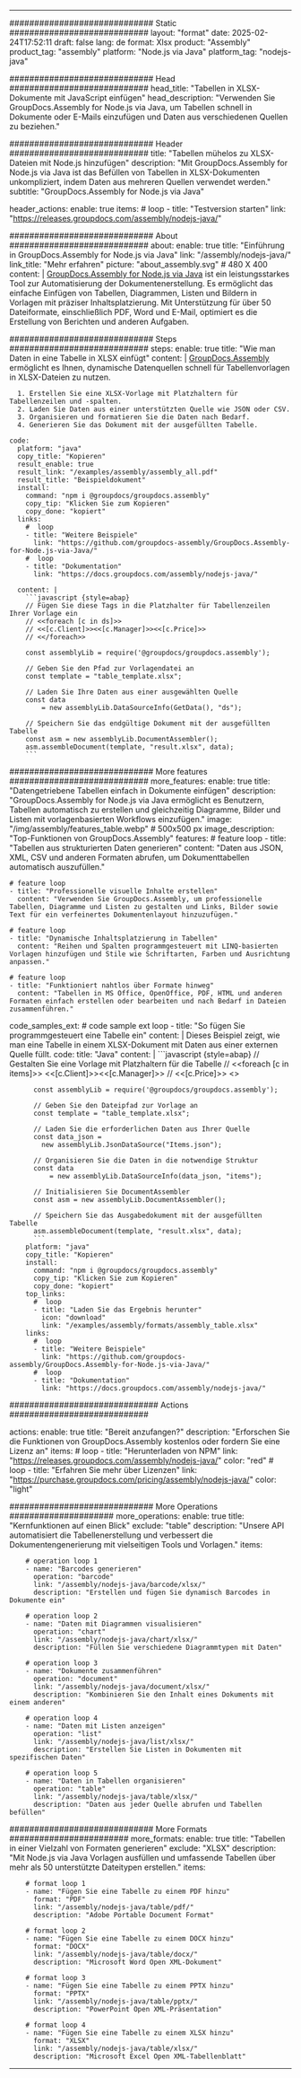 



---
############################# Static ############################
layout: "format"
date:  2025-02-24T17:52:11
draft: false
lang: de
format: Xlsx
product: "Assembly"
product_tag: "assembly"
platform: "Node.js via Java"
platform_tag: "nodejs-java"

############################# Head ############################
head_title: "Tabellen in XLSX-Dokumente mit JavaScript einfügen"
head_description: "Verwenden Sie GroupDocs.Assembly for Node.js via Java, um Tabellen schnell in Dokumente oder E-Mails einzufügen und Daten aus verschiedenen Quellen zu beziehen."

############################# Header ############################
title: "Tabellen mühelos zu XLSX-Dateien mit Node.js hinzufügen" 
description: "Mit GroupDocs.Assembly for Node.js via Java ist das Befüllen von Tabellen in XLSX-Dokumenten unkompliziert, indem Daten aus mehreren Quellen verwendet werden."
subtitle: "GroupDocs.Assembly for Node.js via Java" 

header_actions:
  enable: true
  items:
    #  loop
    - title: "Testversion starten"
      link: "https://releases.groupdocs.com/assembly/nodejs-java/"
      
############################# About ############################
about:
    enable: true
    title: "Einführung in GroupDocs.Assembly for Node.js via Java"
    link: "/assembly/nodejs-java/"
    link_title: "Mehr erfahren"
    picture: "about_assembly.svg" # 480 X 400
    content: |
       [GroupDocs.Assembly for Node.js via Java](/assembly/nodejs-java/) ist ein leistungsstarkes Tool zur Automatisierung der Dokumentenerstellung. Es ermöglicht das einfache Einfügen von Tabellen, Diagrammen, Listen und Bildern in Vorlagen mit präziser Inhaltsplatzierung. Mit Unterstützung für über 50 Dateiformate, einschließlich PDF, Word und E-Mail, optimiert es die Erstellung von Berichten und anderen Aufgaben.

############################# Steps ############################
steps:
    enable: true
    title: "Wie man Daten in eine Tabelle in XLSX einfügt"
    content: |
      [GroupDocs.Assembly](/assembly/nodejs-java/) ermöglicht es Ihnen, dynamische Datenquellen schnell für Tabellenvorlagen in XLSX-Dateien zu nutzen.
      
      1. Erstellen Sie eine XLSX-Vorlage mit Platzhaltern für Tabellenzeilen und -spalten.
      2. Laden Sie Daten aus einer unterstützten Quelle wie JSON oder CSV.
      3. Organisieren und formatieren Sie die Daten nach Bedarf.
      4. Generieren Sie das Dokument mit der ausgefüllten Tabelle.
   
    code:
      platform: "java"
      copy_title: "Kopieren"
      result_enable: true
      result_link: "/examples/assembly/assembly_all.pdf"
      result_title: "Beispieldokument"
      install:
        command: "npm i @groupdocs/groupdocs.assembly"
        copy_tip: "Klicken Sie zum Kopieren"
        copy_done: "kopiert"
      links:
        #  loop
        - title: "Weitere Beispiele"
          link: "https://github.com/groupdocs-assembly/GroupDocs.Assembly-for-Node.js-via-Java/"
        #  loop
        - title: "Dokumentation"
          link: "https://docs.groupdocs.com/assembly/nodejs-java/"
          
      content: |
        ```javascript {style=abap}
        // Fügen Sie diese Tags in die Platzhalter für Tabellenzeilen Ihrer Vorlage ein
        // <<foreach [c in ds]>>
        // <<[c.Client]>><<[c.Manager]>><<[c.Price]>>
        // <</foreach>>
    
        const assemblyLib = require('@groupdocs/groupdocs.assembly');

        // Geben Sie den Pfad zur Vorlagendatei an
        const template = "table_template.xlsx";

        // Laden Sie Ihre Daten aus einer ausgewählten Quelle
        const data 
            = new assemblyLib.DataSourceInfo(GetData(), "ds");

        // Speichern Sie das endgültige Dokument mit der ausgefüllten Tabelle
        const asm = new assemblyLib.DocumentAssembler();
        asm.assembleDocument(template, "result.xlsx", data);
        ```           

############################# More features ############################
more_features:
  enable: true
  title: "Datengetriebene Tabellen einfach in Dokumente einfügen"
  description: "GroupDocs.Assembly for Node.js via Java ermöglicht es Benutzern, Tabellen automatisch zu erstellen und gleichzeitig Diagramme, Bilder und Listen mit vorlagenbasierten Workflows einzufügen."
  image: "/img/assembly/features_table.webp" # 500x500 px
  image_description: "Top-Funktionen von GroupDocs.Assembly"
  features:
    # feature loop
    - title: "Tabellen aus strukturierten Daten generieren"
      content: "Daten aus JSON, XML, CSV und anderen Formaten abrufen, um Dokumenttabellen automatisch auszufüllen."

    # feature loop
    - title: "Professionelle visuelle Inhalte erstellen"
      content: "Verwenden Sie GroupDocs.Assembly, um professionelle Tabellen, Diagramme und Listen zu gestalten und Links, Bilder sowie Text für ein verfeinertes Dokumentenlayout hinzuzufügen."

    # feature loop
    - title: "Dynamische Inhaltsplatzierung in Tabellen"
      content: "Reihen und Spalten programmgesteuert mit LINQ-basierten Vorlagen hinzufügen und Stile wie Schriftarten, Farben und Ausrichtung anpassen."

    # feature loop
    - title: "Funktioniert nahtlos über Formate hinweg"
      content: "Tabellen in MS Office, OpenOffice, PDF, HTML und anderen Formaten einfach erstellen oder bearbeiten und nach Bedarf in Dateien zusammenführen."
      
  code_samples_ext:
    # code sample ext loop
    - title: "So fügen Sie programmgesteuert eine Tabelle ein"
      content: |
        Dieses Beispiel zeigt, wie man eine Tabelle in einem XLSX-Dokument mit Daten aus einer externen Quelle füllt.
      code:
        title: "Java"
        content: |
          ```javascript {style=abap}
          // Gestalten Sie eine Vorlage mit Platzhaltern für die Tabelle
          // <<foreach [c in items]>> <<[c.Client]>><<[c.Manager]>>
          //  <<[c.Price]>> <</foreach>>
          
          const assemblyLib = require('@groupdocs/groupdocs.assembly');

          // Geben Sie den Dateipfad zur Vorlage an
          const template = "table_template.xlsx";

          // Laden Sie die erforderlichen Daten aus Ihrer Quelle
          const data_json = 
            new assemblyLib.JsonDataSource("Items.json");

          // Organisieren Sie die Daten in die notwendige Struktur
          const data 
              = new assemblyLib.DataSourceInfo(data_json, "items");

          // Initialisieren Sie DocumentAssembler
          const asm = new assemblyLib.DocumentAssembler();

          // Speichern Sie das Ausgabedokument mit der ausgefüllten Tabelle
          asm.assembleDocument(template, "result.xlsx", data);
          ```
        platform: "java"
        copy_title: "Kopieren"
        install:
          command: "npm i @groupdocs/groupdocs.assembly"
          copy_tip: "Klicken Sie zum Kopieren"
          copy_done: "kopiert"
        top_links:
          #  loop
          - title: "Laden Sie das Ergebnis herunter"
            icon: "download"
            link: "/examples/assembly/formats/assembly_table.xlsx"
        links:
          #  loop
          - title: "Weitere Beispiele"
            link: "https://github.com/groupdocs-assembly/GroupDocs.Assembly-for-Node.js-via-Java/"
          #  loop
          - title: "Dokumentation"
            link: "https://docs.groupdocs.com/assembly/nodejs-java/"
            

            


############################## Actions ############################

actions:
  enable: true
  title: "Bereit anzufangen?"
  description: "Erforschen Sie die Funktionen von GroupDocs.Assembly kostenlos oder fordern Sie eine Lizenz an"
  items:
    #  loop
    - title: "Herunterladen von NPM"
      link: "https://releases.groupdocs.com/assembly/nodejs-java/"
      color: "red"
        #  loop
    - title: "Erfahren Sie mehr über Lizenzen"
      link: "https://purchase.groupdocs.com/pricing/assembly/nodejs-java/"
      color: "light"


############################# More Operations #####################
more_operations:
    enable: true
    title: "Kernfunktionen auf einen Blick"
    exclude: "table"
    description: "Unsere API automatisiert die Tabellenerstellung und verbessert die Dokumentengenerierung mit vielseitigen Tools und Vorlagen."
    items: 
          
        # operation loop 1
        - name: "Barcodes generieren"
          operation: "barcode"
          link: "/assembly/nodejs-java/barcode/xlsx/"
          description: "Erstellen und fügen Sie dynamisch Barcodes in Dokumente ein"

        # operation loop 2
        - name: "Daten mit Diagrammen visualisieren"
          operation: "chart"
          link: "/assembly/nodejs-java/chart/xlsx/"
          description: "Füllen Sie verschiedene Diagrammtypen mit Daten"

        # operation loop 3
        - name: "Dokumente zusammenführen"
          operation: "document"
          link: "/assembly/nodejs-java/document/xlsx/"
          description: "Kombinieren Sie den Inhalt eines Dokuments mit einem anderen"

        # operation loop 4
        - name: "Daten mit Listen anzeigen"
          operation: "list"
          link: "/assembly/nodejs-java/list/xlsx/"
          description: "Erstellen Sie Listen in Dokumenten mit spezifischen Daten"

        # operation loop 5
        - name: "Daten in Tabellen organisieren"
          operation: "table"
          link: "/assembly/nodejs-java/table/xlsx/"
          description: "Daten aus jeder Quelle abrufen und Tabellen befüllen"
         
          
############################# More Formats ########################
more_formats:
    enable: true
    title: "Tabellen in einer Vielzahl von Formaten generieren"
    exclude: "XLSX"
    description: "Mit Node.js via Java Vorlagen ausfüllen und umfassende Tabellen über mehr als 50 unterstützte Dateitypen erstellen."
    items: 
          
        # format loop 1
        - name: "Fügen Sie eine Tabelle zu einem PDF hinzu"
          format: "PDF"
          link: "/assembly/nodejs-java/table/pdf/"
          description: "Adobe Portable Document Format"
          
        # format loop 2
        - name: "Fügen Sie eine Tabelle zu einem DOCX hinzu"
          format: "DOCX"
          link: "/assembly/nodejs-java/table/docx/"
          description: "Microsoft Word Open XML-Dokument"
          
        # format loop 3
        - name: "Fügen Sie eine Tabelle zu einem PPTX hinzu"
          format: "PPTX"
          link: "/assembly/nodejs-java/table/pptx/"
          description: "PowerPoint Open XML-Präsentation"
          
        # format loop 4
        - name: "Fügen Sie eine Tabelle zu einem XLSX hinzu"
          format: "XLSX"
          link: "/assembly/nodejs-java/table/xlsx/"
          description: "Microsoft Excel Open XML-Tabellenblatt"


          

---